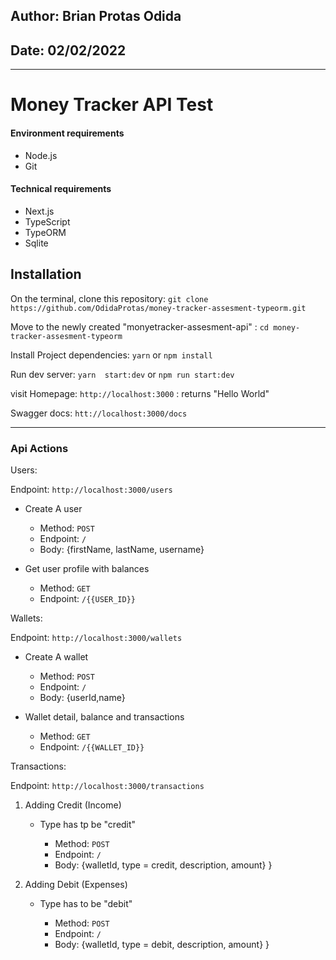 ## Author: Brian Protas Odida

## Date: 02/02/2022

---

# Money Tracker API Test

#### Environment requirements

- Node.js
- Git

#### Technical requirements

- Next.js
- TypeScript
- TypeORM
- Sqlite

## Installation

On the terminal, clone this repository: `git clone https://github.com/OdidaProtas/money-tracker-assesment-typeorm.git
`

Move to the newly created "monyetracker-assesment-api" : `cd money-tracker-assesment-typeorm`

Install Project dependencies: `yarn` or `npm install`


Run dev server: `yarn  start:dev` or `npm run start:dev`

visit Homepage: `http://localhost:3000` : returns "Hello World"

Swagger docs: `htt://localhost:3000/docs`

---

### Api Actions

Users:

Endpoint: `http://localhost:3000/users`

- Create A user

  - Method: `POST`
  - Endpoint: `/`
  - Body: {firstName, lastName, username}

- Get user profile with balances

  - Method: `GET`
  - Endpoint: `/{{USER_ID}}`

Wallets:

Endpoint: `http://localhost:3000/wallets`

- Create A wallet

  - Method: `POST`
  - Endpoint: `/`
  - Body: {userId,name}

- Wallet detail, balance and transactions

  - Method: `GET`
  - Endpoint: `/{{WALLET_ID}}`

Transactions:

Endpoint: `http://localhost:3000/transactions`

1.  Adding Credit (Income)

    - Type has tp be "credit"

        - Method: `POST`
        - Endpoint: `/`
        - Body:
      {walletId,
      type = credit,
      description,
      amount}
      }



2.  Adding Debit (Expenses) 

    - Type has to be "debit"

        - Method: `POST`
        - Endpoint: `/`
        - Body: {walletId,
    type = debit,
    description,
    amount}
    }
